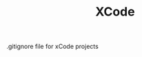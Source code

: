﻿---
title: XCode
kind: article
tags: [xcode, ios, mac os, os x]
---

.gitignore file for xCode projects
